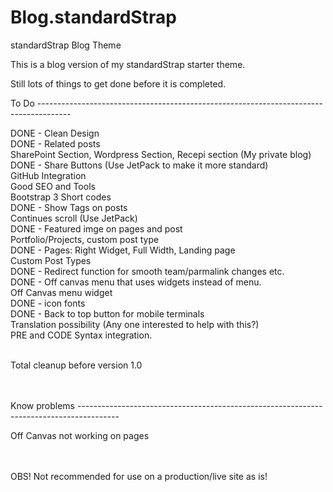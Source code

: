 Blog.standardStrap
==================

standardStrap Blog Theme

This is a blog version of my standardStrap starter theme.

Still lots of things to get done before it is completed.


To Do
--------------------------------------------------------------------------------------</br>

DONE - Clean Design</br>
DONE - Related posts</br>
SharePoint Section, Wordpress Section, Recepi section (My private blog)</br>
DONE - Share Buttons (Use JetPack to make it more standard)</br>
GitHub Integration</br>
Good SEO and Tools</br>
Bootstrap 3 Short codes</br>
DONE - Show Tags on posts</br>
Continues scroll (Use JetPack)</br>
DONE - Featured imge on pages and post</br>
Portfolio/Projects, custom post type</br>
DONE - Pages: Right Widget, Full Width, Landing page</br>
Custom Post Types</br>
DONE - Redirect function for smooth team/parmalink changes etc.</br>
DONE - Off canvas menu that uses widgets instead of menu.</br>
Off Canvas menu widget</br>
DONE - icon fonts</br>
DONE - Back to top button for mobile terminals</br>
Translation possibility (Any one interested to help with this?)</br>
PRE and CODE Syntax integration.</br></br>

Total cleanup before version 1.0

</br></br>
Know problems
----------------------------------------------------------------------------------------</br>

Off Canvas not working on pages</br>
</br></br>

OBS! Not recommended for use on a production/live site as is!
